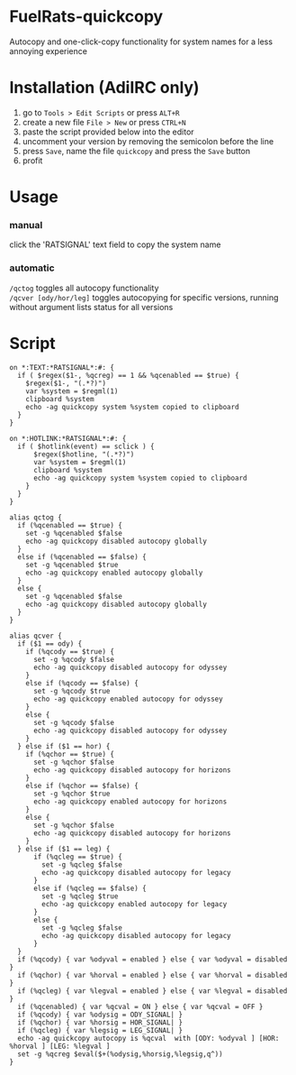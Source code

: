 # FuelRats-quickcopy
Autocopy and one-click-copy functionality for system names for a less annoying experience

# Installation (AdiIRC only)
1. go to `Tools > Edit Scripts` or press `ALT+R`
2. create a new file `File > New` or press `CTRL+N`
3. paste the script provided below into the editor
4. uncomment your version by removing the semicolon before the line
5. press `Save`, name the file `quickcopy` and press the `Save` button
6. profit

# Usage
### manual
click the 'RATSIGNAL' text field to copy the system name
### automatic
`/qctog` toggles all autocopy functionality\
`/qcver [ody/hor/leg]` toggles autocopying for specific versions, running without argument lists status for all versions

# Script
```
on *:TEXT:*RATSIGNAL*:#: {
  if ( $regex($1-, %qcreg) == 1 && %qcenabled == $true) {
    $regex($1-, "(.*?)")
    var %system = $regml(1)
    clipboard %system
    echo -ag quickcopy system %system copied to clipboard
  }
}

on *:HOTLINK:*RATSIGNAL*:#: {
  if ( $hotlink(event) == sclick ) {
      $regex($hotline, "(.*?)")
      var %system = $regml(1)
      clipboard %system
      echo -ag quickcopy system %system copied to clipboard
    }
  }
}

alias qctog {
  if (%qcenabled == $true) {
    set -g %qcenabled $false
    echo -ag quickcopy disabled autocopy globally
  }
  else if (%qcenabled == $false) {
    set -g %qcenabled $true
    echo -ag quickcopy enabled autocopy globally
  }
  else {
    set -g %qcenabled $false
    echo -ag quickcopy disabled autocopy globally
  }
}

alias qcver {
  if ($1 == ody) {
    if (%qcody == $true) {
      set -g %qcody $false
      echo -ag quickcopy disabled autocopy for odyssey
    }
    else if (%qcody == $false) {
      set -g %qcody $true
      echo -ag quickcopy enabled autocopy for odyssey
    }
    else {
      set -g %qcody $false
      echo -ag quickcopy disabled autocopy for odyssey
    }
  } else if ($1 == hor) {
    if (%qchor == $true) {
      set -g %qchor $false
      echo -ag quickcopy disabled autocopy for horizons
    }
    else if (%qchor == $false) {
      set -g %qchor $true
      echo -ag quickcopy enabled autocopy for horizons
    }
    else {
      set -g %qchor $false
      echo -ag quickcopy disabled autocopy for horizons
    } 
  } else if ($1 == leg) {
      if (%qcleg == $true) {
        set -g %qcleg $false
        echo -ag quickcopy disabled autocopy for legacy
      }
      else if (%qcleg == $false) {
        set -g %qcleg $true
        echo -ag quickcopy enabled autocopy for legacy
      }
      else {
        set -g %qcleg $false
        echo -ag quickcopy disabled autocopy for legacy
      }
  }
  if (%qcody) { var %odyval = enabled } else { var %odyval = disabled }
  if (%qchor) { var %horval = enabled } else { var %horval = disabled }
  if (%qcleg) { var %legval = enabled } else { var %legval = disabled }
  if (%qcenabled) { var %qcval = ON } else { var %qcval = OFF }
  if (%qcody) { var %odysig = ODY_SIGNAL| }
  if (%qchor) { var %horsig = HOR_SIGNAL| }
  if (%qcleg) { var %legsig = LEG_SIGNAL| }
  echo -ag quickcopy autocopy is %qcval  with [ODY: %odyval ] [HOR: %horval ] [LEG: %legval ]
  set -g %qcreg $eval($+(%odysig,%horsig,%legsig,q^))
}
```
